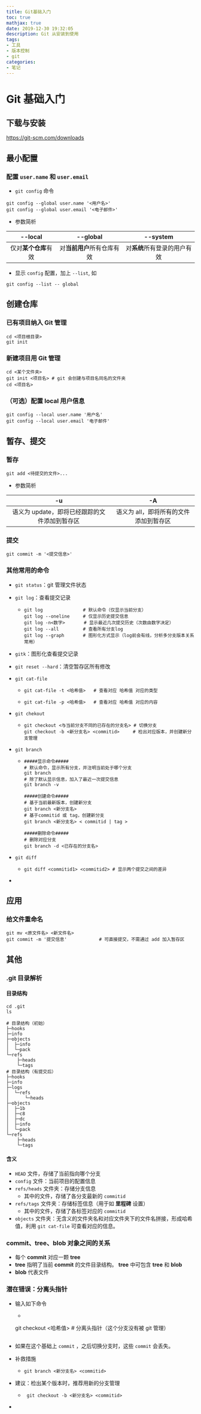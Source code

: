 ```yaml
---
title: Git基础入门
toc: true
mathjax: true
date: 2019-12-30 19:32:05
description: Git 从安装到使用
tags:
- 工具
- 版本控制
- git
categories:
- 笔记
---
```


# Git 基础入门

## 下载与安装

https://git-scm.com/downloads

## 最小配置

### 配置 `user.name` 和 `user.email`

* `git config` 命令

```shell
git config --global user.name '<用户名>'
git config --global user.email '<电子邮件>'
```

* 参数简析

|       --local        |          --global          |           --system           |
| :------------------: | :------------------------: | :--------------------------: |
| 仅对**某个仓库**有效 | 对**当前用户**所有仓库有效 | 对**系统**所有登录的用户有效 |

* 显示 `config` 配置，加上 `--list`, 如

```shell
git config --list -- global
```

## 创建仓库

### 已有项目纳入 Git 管理

```shell
cd <项目根目录>
git init
```

### 新建项目用 Git 管理

```shell
cd <某个文件夹>
git init <项目名> # git 会创建与项目名同名的文件夹
cd <项目名>
```

### （可选）配置 local 用户信息

```shell
git config --local user.name '用户名'
git config --local user.email '电子邮件'
```

## 暂存、提交

### 暂存

```shell
git add <待提交的文件>...
```

* 参数简析

|                      -u                       |                   -A                   |
| :-------------------------------------------: | :------------------------------------: |
| 语义为 update，即将已经跟踪的文件添加到暂存区 | 语义为 all，即将所有的文件添加到暂存区 |

### 提交

```shell
git commit -m '<提交信息>'
```

### 其他常用的命令

* `git status`：git 管理文件状态

* `git log`：查看提交记录

  * ```shell
    git log               # 默认命令（仅显示当前分支）
    git log --oneline     # 仅显示历史提交信息
    git log -n<数字>       # 显示最近几次提交历史（次数由数字决定）
    git log --all         # 查看所有分支log
    git log --graph       # 图形化方式显示（log前会有线，分析多分支版本关系常用）
    ```

* `gitk`：图形化查看提交记录

* `git reset --hard`：清空暂存区所有修改

* `git cat-file`

  * ```shell
    git cat-file -t <哈希值>   # 查看对应 哈希值 对应的类型
    ```

  * ```shell
    git cat-file -p <哈希值>   # 查看对应 哈希值 对应的内容
    ```

* `git chekout`

  * ```shell
    git checkout <与当前分支不同的已存在的分支名> # 切换分支
    git checkout -b <新分支名> <commitid>     # 检出对应版本，并创建新分支管理
    ```

* `git branch`

  * ```shell
    #####显示命令#####
    # 默认命令，显示所有分支，并注明当前处于哪个分支
    git branch
    # 除了默认显示信息，加入了最近一次提交信息
    git branch -v
    
    #####创建命令#####
    # 基于当前最新版本，创建新分支
    git branch <新分支名>
    # 基于commitid 或 tag，创建新分支
    git branch <新分支名> < commitid | tag >
    
    #####删除命令#####
    # 删除对应分支
    git branch -d <已存在的分支名>
    ```

* `git diff`

  * ```shell
    git diff <commitid1> <commitid2> # 显示两个提交之间的差异
    ```

* 

## 应用

### 给文件重命名

```shell
git mv <原文件名> <新文件名>
git commit -m '提交信息'            # 可直接提交，不需通过 add 加入暂存区
```

## 其他

### .git 目录解析

#### 目录结构

```shell
cd .git
ls
```

```shell
# 目录结构（初始）
├─hooks
├─info
├─objects
│  ├─info
│  └─pack
└─refs
    ├─heads
    └─tags
# 目录结构（有提交后）
├─hooks
├─info
├─logs
│  └─refs
│      └─heads
├─objects
│  ├─1b
│  ├─c8
│  ├─dc
│  ├─info
│  └─pack
└─refs
    ├─heads
    └─tags
```

#### 含义

* `HEAD` 文件，存储了当前指向哪个分支
* `config` 文件：当前项目的配置信息
* `refs/heads` 文件夹：存储分支信息
  * 其中的文件，存储了各分支最新的 `commitid`
* `refs/tags` 文件夹：存储标签信息（用于如 **里程碑** 设置）
  * 其中的文件，存储了各标签对应的 `commitid`
* `objects` 文件夹：无含义的文件夹名和对应文件夹下的文件名拼接，形成哈希值，利用  `git cat-file` 可查看对应的信息。

### commit、tree、blob 对象之间的关系

* 每个 **commit** 对应一颗 **tree**
* **tree** 指明了当前 **commit** 的文件目录结构。 **tree** 中可包含 **tree** 和 **blob**
* **blob** 代表文件

### 潜在错误：分离头指针

* 输入如下命令

	* ```shell
    git checkout <哈希值>    # 分离头指针（这个分支没有被 git 管理）
    ```

* 如果在这个基础上 `commit` ，之后切换分支时，这些 `commit` 会丢失。

* 补救措施

  * ```shell
    git branch <新分支名> <commitid>
    ```

* 建议：检出某个版本时，推荐用新的分支管理

  * ```shell
     git checkout -b <新分支名> <commitid>
    ```

* 







